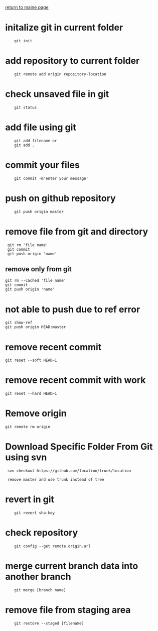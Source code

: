 [return to maine page](../readme.md)

# initalize git in current folder

```git
    git init
```

# add repository to current folder

```git
    git remote add origin repository-location
```

# check unsaved file in git

```git
    git status
```

# add file using git

```git
    git add filename or
    git add .
```

# commit your files

```git
    git commit -m'enter your message'
```

# push on github repository

```git
    git push origin master
```

# remove file from git and directory

```git
 git rm 'file name'
 git commit
 git push origin 'name'
```

## remove only from git

```git
git rm --cached 'file name'
git commit
git push origin 'name'
```

# not able to push due to ref error

```git
git show-ref
git push origin HEAD:master
```

# remove recent commit

```git
git reset --soft HEAD~1
```

# remove recent commit with work

```git
git reset --hard HEAD~1
```

# Remove origin

```git
git remote rm origin
```

# Download Specific Folder From Git using svn

```git
 svn checkout https://github.com/location/trunk/location

 remove master and use trunk instead of tree
```

# revert in git

```git
    git revert sha-key
```

# check repository

```git
    git config --get remote.origin.url
```
# merge current branch data into another branch
```git
    git merge [branch name]
```
# remove file from staging area
```git
    git restore --staged [filename]
```


